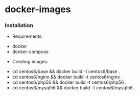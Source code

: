 # docker-images

### Installation

- Requirements:
<ul>
	<li>docker</li>
	<li>docker-compose</li>
</ul>

- Creating images:
<ul>
	<li>cd centos6/base && docker build -t centos6/base .</li>
	<li>cd centos6/nginx && docker build -t centos6/nginx .</li>
	<li>cd centos6/php56 && docker build -t centos6/php56 .</li>
	<li>cd centos6/mysql56 && docker build -t centos6/mysql56 .</li>
</ul>
